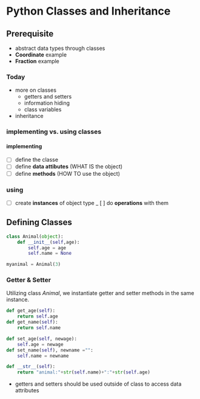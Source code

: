 # Python Classes and Inheritance

## Prerequisite

* abstract data types through classes
* __Coordinate__ example
* __Fraction__ example

### Today

* more on classes
    + getters and setters
    + information hiding
    + class variables
* inheritance

### implementing vs. using classes

#### implementing

- [ ] define the classe
- [ ] define __data attibutes__ (WHAT IS the object)
- [ ] define __methods__ (HOW TO use the object)

### using

- [ ] create __instances__ of object type
_ [ ] do __operations__ with them

## Defining Classes

```python
class Animal(object):
    def __init__(self,age):
        self.age = age
        self.name = None

myanimal = Animal(3)
```

### Getter & Setter

Utilizing class _Animal_, we instantiate getter and setter methods in the same instance.

```python
def get_age(self):
    return self.age
def get_name(self):
    return self.name

def set_age(self, newage):
    self.age = newage
def set_name(self), newname ="":
    self.name = newname

def __str__(self):
    return "animal:"+str(self.name)+":"+str(self.age)
```

* getters and setters should be used outside of class to access data attributes